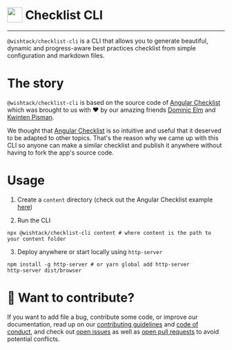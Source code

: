 <h1>
    <img width="35" valign="bottom" src="https://raw.githubusercontent.com/wishtack/checklist-cli/master/src/assets/angular-checklist.png">
    Checklist CLI
</h1>

---

`@wishtack/checklist-cli` is a CLI that allows you to generate beautiful, dynamic and progress-aware best practices checklist from simple configuration and markdown files.

# The story

`@wishtack/checklist-cli` is based on the source code of [Angular Checklist](https://angular-checklist.io/) which was brought to us with ❤️ by our amazing friends [Dominic Elm](https://twitter.com/elmd_) and [Kwinten Pisman](https://twitter.com/KwintenP).

We thought that [Angular Checklist](https://angular-checklist.io/) is so intuitive and useful that it deserved to be adapted to other topics. That's the reason why we came up with this CLI so anyone can make a similar checklist and publish it anywhere without having to fork the app's source code.


# Usage

1. Create a `content` directory (check out the Angular Checklist example [here](https://github.com/wishtack/checklist-cli/tree/master/examples/angular-checklist))

2. Run the CLI
```
npx @wishtack/checklist-cli content # where content is the path to your content folder
```

3. Deploy anywhere or start locally using `http-server`
```
npm install -g http-server # or yarn global add http-server
http-server dist/browser
```

# 👷 Want to contribute?

If you want to add file a bug, contribute some code, or improve our documentation, read up on our [contributing guidelines](CONTRIBUTING.md) and [code of conduct](CODE_OF_CONDUCT.md), and check out [open issues](/issues) as well as [open pull requests](/pulls) to avoid potential conflicts.
